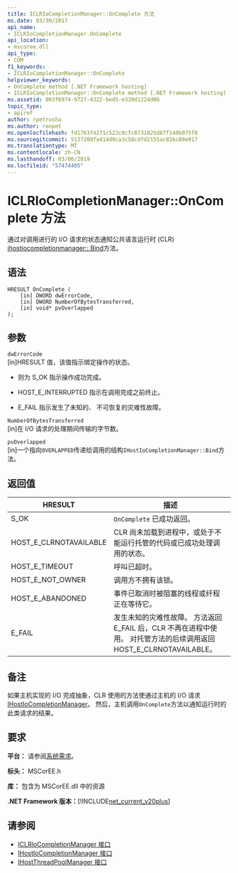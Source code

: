 ```yaml
---
title: ICLRIoCompletionManager::OnComplete 方法
ms.date: 03/30/2017
api_name:
- ICLRIoCompletionManager.OnComplete
api_location:
- mscoree.dll
api_type:
- COM
f1_keywords:
- ICLRIoCompletionManager::OnComplete
helpviewer_keywords:
- OnComplete method [.NET Framework hosting]
- ICLRIoCompletionManager::OnComplete method [.NET Framework hosting]
ms.assetid: 003f6974-9727-4322-bed5-e330d1224d0b
topic_type:
- apiref
author: rpetrusha
ms.author: ronpet
ms.openlocfilehash: fd1763f4271c522c0cfc8731825d67f140b075f8
ms.sourcegitcommit: 5137208fa414d9ca3c58cdfd2155ac81bc89e917
ms.translationtype: MT
ms.contentlocale: zh-CN
ms.lasthandoff: 03/06/2019
ms.locfileid: "57474405"
---
```

# <a name="iclriocompletionmanageroncomplete-method"></a>ICLRIoCompletionManager::OnComplete 方法
通过对调用进行的 I/O 请求的状态通知公共语言运行时 (CLR) [ihostiocompletionmanager:: Bind](../../../../docs/framework/unmanaged-api/hosting/ihostiocompletionmanager-bind-method.md)方法。  
  
## <a name="syntax"></a>语法  
  
```  
HRESULT OnComplete (  
    [in] DWORD dwErrorCode,  
    [in] DWORD NumberOfBytesTransferred,  
    [in] void* pvOverlapped  
);  
```  
  
## <a name="parameters"></a>参数  
 `dwErrorCode`  
 [in]HRESULT 值，该值指示绑定操作的状态。  
  
-   则为 S_OK 指示操作成功完成。  
  
-   HOST_E_INTERRUPTED 指示在调用完成之前终止。  
  
-   E_FAIL 指示发生了未知的、 不可恢复的灾难性故障。  
  
 `NumberOfBytesTransferred`  
 [in]在 I/O 请求的处理期间传输的字节数。  
  
 `pvOverlapped`  
 [in]一个指向`OVERLAPPED`传递给调用的结构`IHostIoCompletionManager::Bind`方法。  
  
## <a name="return-value"></a>返回值  
  
|HRESULT|描述|  
|-------------|-----------------|  
|S_OK|`OnComplete` 已成功返回。|  
|HOST_E_CLRNOTAVAILABLE|CLR 尚未加载到进程中，或处于不能运行托管的代码或已成功处理调用的状态。|  
|HOST_E_TIMEOUT|呼叫已超时。|  
|HOST_E_NOT_OWNER|调用方不拥有该锁。|  
|HOST_E_ABANDONED|事件已取消时被阻塞的线程或纤程正在等待它。|  
|E_FAIL|发生未知的灾难性故障。 方法返回 E_FAIL 后，CLR 不再在进程中使用。 对托管方法的后续调用返回 HOST_E_CLRNOTAVAILABLE。|  
  
## <a name="remarks"></a>备注  
 如果主机实现的 I/O 完成抽象，CLR 使用的方法使通过主机的 I/O 请求[IHostIoCompletionManager](../../../../docs/framework/unmanaged-api/hosting/ihostiocompletionmanager-interface.md)。 然后，主机调用`OnComplete`方法以通知运行时的此类请求的结果。  
  
## <a name="requirements"></a>要求  
 **平台：** 请参阅[系统需求](../../../../docs/framework/get-started/system-requirements.md)。  
  
 **标头：** MSCorEE.h  
  
 **库：** 包含为 MSCorEE.dll 中的资源  
  
 **.NET Framework 版本：**[!INCLUDE[net_current_v20plus](../../../../includes/net-current-v20plus-md.md)]  
  
## <a name="see-also"></a>请参阅
- [ICLRIoCompletionManager 接口](../../../../docs/framework/unmanaged-api/hosting/iclriocompletionmanager-interface.md)
- [IHostIoCompletionManager 接口](../../../../docs/framework/unmanaged-api/hosting/ihostiocompletionmanager-interface.md)
- [IHostThreadPoolManager 接口](../../../../docs/framework/unmanaged-api/hosting/ihostthreadpoolmanager-interface.md)
